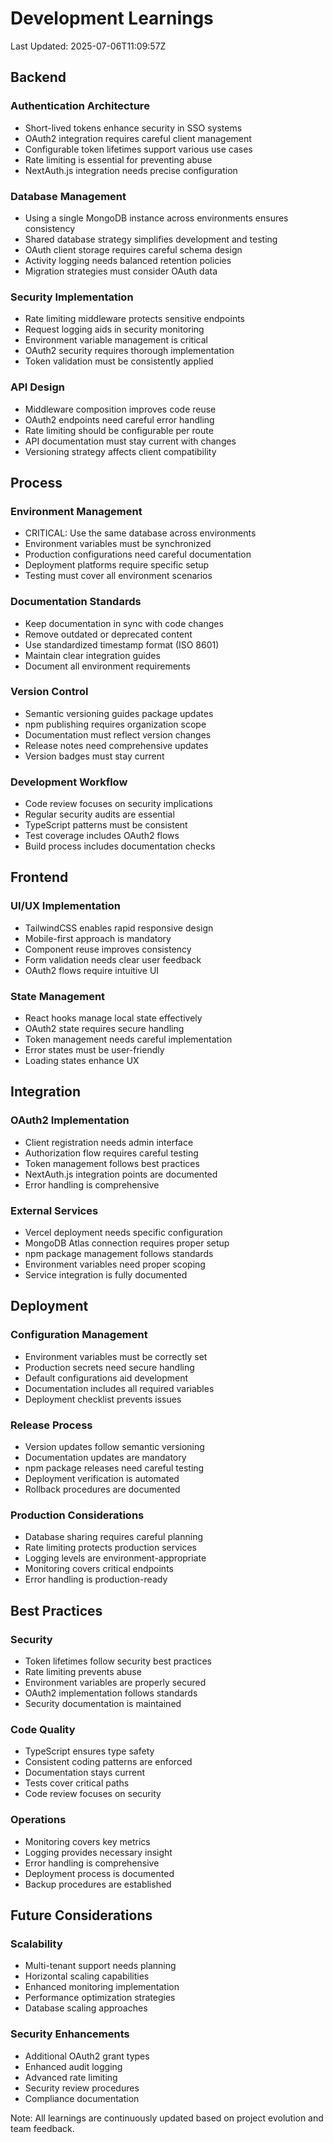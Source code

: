 # Development Learnings

Last Updated: 2025-07-06T11:09:57Z

## Backend

### Authentication Architecture
- Short-lived tokens enhance security in SSO systems
- OAuth2 integration requires careful client management
- Configurable token lifetimes support various use cases
- Rate limiting is essential for preventing abuse
- NextAuth.js integration needs precise configuration

### Database Management
- Using a single MongoDB instance across environments ensures consistency
- Shared database strategy simplifies development and testing
- OAuth client storage requires careful schema design
- Activity logging needs balanced retention policies
- Migration strategies must consider OAuth data

### Security Implementation
- Rate limiting middleware protects sensitive endpoints
- Request logging aids in security monitoring
- Environment variable management is critical
- OAuth2 security requires thorough implementation
- Token validation must be consistently applied

### API Design
- Middleware composition improves code reuse
- OAuth2 endpoints need careful error handling
- Rate limiting should be configurable per route
- API documentation must stay current with changes
- Versioning strategy affects client compatibility

## Process

### Environment Management
- CRITICAL: Use the same database across environments
- Environment variables must be synchronized
- Production configurations need careful documentation
- Deployment platforms require specific setup
- Testing must cover all environment scenarios

### Documentation Standards
- Keep documentation in sync with code changes
- Remove outdated or deprecated content
- Use standardized timestamp format (ISO 8601)
- Maintain clear integration guides
- Document all environment requirements

### Version Control
- Semantic versioning guides package updates
- npm publishing requires organization scope
- Documentation must reflect version changes
- Release notes need comprehensive updates
- Version badges must stay current

### Development Workflow
- Code review focuses on security implications
- Regular security audits are essential
- TypeScript patterns must be consistent
- Test coverage includes OAuth2 flows
- Build process includes documentation checks

## Frontend

### UI/UX Implementation
- TailwindCSS enables rapid responsive design
- Mobile-first approach is mandatory
- Component reuse improves consistency
- Form validation needs clear user feedback
- OAuth2 flows require intuitive UI

### State Management
- React hooks manage local state effectively
- OAuth2 state requires secure handling
- Token management needs careful implementation
- Error states must be user-friendly
- Loading states enhance UX

## Integration

### OAuth2 Implementation
- Client registration needs admin interface
- Authorization flow requires careful testing
- Token management follows best practices
- NextAuth.js integration points are documented
- Error handling is comprehensive

### External Services
- Vercel deployment needs specific configuration
- MongoDB Atlas connection requires proper setup
- npm package management follows standards
- Environment variables need proper scoping
- Service integration is fully documented

## Deployment

### Configuration Management
- Environment variables must be correctly set
- Production secrets need secure handling
- Default configurations aid development
- Documentation includes all required variables
- Deployment checklist prevents issues

### Release Process
- Version updates follow semantic versioning
- Documentation updates are mandatory
- npm package releases need careful testing
- Deployment verification is automated
- Rollback procedures are documented

### Production Considerations
- Database sharing requires careful planning
- Rate limiting protects production services
- Logging levels are environment-appropriate
- Monitoring covers critical endpoints
- Error handling is production-ready

## Best Practices

### Security
- Token lifetimes follow security best practices
- Rate limiting prevents abuse
- Environment variables are properly secured
- OAuth2 implementation follows standards
- Security documentation is maintained

### Code Quality
- TypeScript ensures type safety
- Consistent coding patterns are enforced
- Documentation stays current
- Tests cover critical paths
- Code review focuses on security

### Operations
- Monitoring covers key metrics
- Logging provides necessary insight
- Error handling is comprehensive
- Deployment process is documented
- Backup procedures are established

## Future Considerations

### Scalability
- Multi-tenant support needs planning
- Horizontal scaling capabilities
- Enhanced monitoring implementation
- Performance optimization strategies
- Database scaling approaches

### Security Enhancements
- Additional OAuth2 grant types
- Enhanced audit logging
- Advanced rate limiting
- Security review procedures
- Compliance documentation

Note: All learnings are continuously updated based on project evolution and team feedback.
